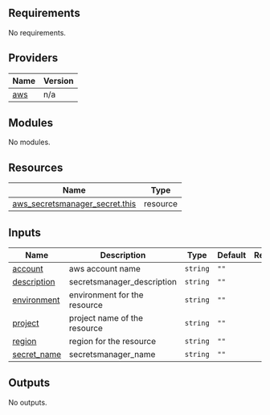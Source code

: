 <!-- BEGIN_TF_DOCS -->
## Requirements

No requirements.

## Providers

| Name | Version |
|------|---------|
| <a name="provider_aws"></a> [aws](#provider\_aws) | n/a |

## Modules

No modules.

## Resources

| Name | Type |
|------|------|
| [aws_secretsmanager_secret.this](https://registry.terraform.io/providers/hashicorp/aws/latest/docs/resources/secretsmanager_secret) | resource |

## Inputs

| Name | Description | Type | Default | Required |
|------|-------------|------|---------|:--------:|
| <a name="input_account"></a> [account](#input\_account) | aws account name | `string` | `""` | no |
| <a name="input_description"></a> [description](#input\_description) | secretsmanager\_description | `string` | `""` | no |
| <a name="input_environment"></a> [environment](#input\_environment) | environment for the resource | `string` | `""` | no |
| <a name="input_project"></a> [project](#input\_project) | project name of the resource | `string` | `""` | no |
| <a name="input_region"></a> [region](#input\_region) | region for the resource | `string` | `""` | no |
| <a name="input_secret_name"></a> [secret\_name](#input\_secret\_name) | secretsmanager\_name | `string` | `""` | no |

## Outputs

No outputs.
<!-- END_TF_DOCS -->